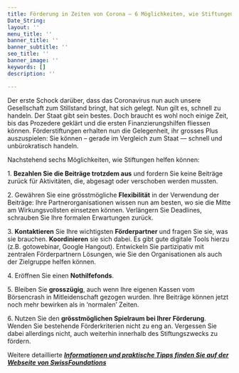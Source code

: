 ```yaml
---
title: Förderung in Zeiten von Corona – 6 Möglichkeiten, wie Stiftungen helfen können
Date_String: 
layout: ''
menu_title: ''
banner_title: ''
banner_subtitle: ''
seo_title: ''
banner_image: ''
keywords: []
description: ''

---
```

Der erste Schock darüber, dass das Coronavirus nun auch unsere Gesellschaft zum Stillstand bringt, hat sich gelegt. Nun gilt es, schnell zu handeln. Der Staat gibt sein bestes. Doch braucht es wohl noch einige Zeit, bis das Prozedere geklärt und die ersten Finanzierungshilfen fliessen können. Förderstiftungen erhalten nun die Gelegenheit, ihr grosses Plus auszuspielen: Sie können – gerade im Vergleich zum Staat — schnell und unbürokratisch handeln.

Nachstehend sechs Möglichkeiten, wie Stiftungen helfen können:

1\. **Bezahlen Sie die Beiträge trotzdem aus** und fordern Sie keine Beiträge zurück für Aktivitäten, die, abgesagt oder verschoben werden mussten.

2\. Gewähren Sie eine grösstmögliche **Flexibilität** in der Verwendung der Beiträge: Ihre Partnerorganisationen wissen nun am besten, wo sie die Mitte am Wirkungsvollsten einsetzen können. Verlängern Sie Deadlines, schrauben Sie Ihre formalen Erwartungen zurück.

3\. **Kontaktieren** Sie Ihre wichtigsten **Förderpartner** und fragen Sie sie, was sie brauchen. **Koordinieren** sie sich dabei. Es gibt gute digitale Tools hierzu (z.B. gotowebinar, Google Hangout). Entwickeln Sie partizipativ mit zentralen Förderpartnern Lösungen, wie Sie den Organisationen als auch der Zielgruppe helfen können.

4\. Eröffnen Sie einen **Nothilfefonds**.

5\. Bleiben Sie **grosszügig**, auch wenn Ihre eigenen Kassen vom Börsencrash in Mitleidenschaft gezogen wurden. Ihre Beiträge können jetzt noch mehr bewirken als in ‘normalen’ Zeiten.

6\. Nutzen Sie den **grösstmöglichen Spielraum bei Ihrer Förderung**. Wenden Sie bestehende Förderkriterien nicht zu eng an. Vergessen Sie dabei allerdings nicht, auch weiterhin innerhalb des Stiftungszwecks zu fördern.

Weitere detaillierte [**_Informationen und praktische Tipps finden Sie auf der Webseite von SwissFoundations_**](https://www.swissfoundations.ch/aktuell/stiftungsarbeit-krisensituation/)